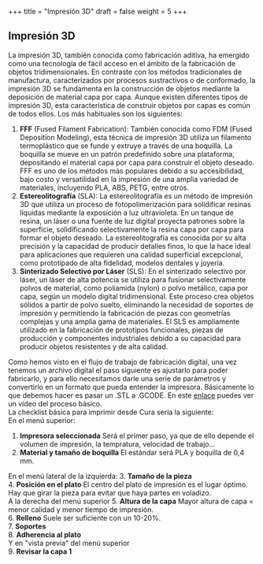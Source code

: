 +++
title = "Impresión 3D"
draft = false
weight = 5
+++
## Impresión 3D  
La impresión 3D, también conocida como fabricación aditiva, ha emergido como una tecnología de fácil acceso en el ámbito de la fabricación de objetos tridimensionales. En contraste con los métodos tradicionales de manufactura, caracterizados por procesos sustractivos o de conformado, la impresión 3D se fundamenta en la construcción de objetos mediante la deposición de material capa por capa. Aunque existen diferentes tipos de impresión 3D, esta característica de construir objetos por capas es común de todos ellos. Los más habituales son los siguientes:
1. **FFF** (Fused Filament Fabrication): También conocida como FDM (Fused Deposition Modeling), esta técnica de impresión 3D utiliza un filamento termoplástico que se funde y extruye a través de una boquilla. La boquilla se mueve en un patrón predefinido sobre una plataforma, depositando el material capa por capa para construir el objeto deseado. FFF es uno de los métodos más populares debido a su accesibilidad, bajo costo y versatilidad en la impresión de una amplia variedad de materiales, incluyendo PLA, ABS, PETG, entre otros.
2. **Estereolitografía** (SLA): La estereolitografía es un método de impresión 3D que utiliza un proceso de fotopolimerización para solidificar resinas líquidas mediante la exposición a luz ultravioleta. En un tanque de resina, un láser o una fuente de luz digital proyecta patrones sobre la superficie, solidificando selectivamente la resina capa por capa para formar el objeto deseado. La estereolitografía es conocida por su alta precisión y la capacidad de producir detalles finos, lo que la hace ideal para aplicaciones que requieren una calidad superficial excepcional, como prototipado de alta fidelidad, modelos dentales y joyería.
3. **Sinterizado Selectivo por Láser** (SLS): En el sinterizado selectivo por láser, un láser de alta potencia se utiliza para fusionar selectivamente polvos de material, como poliamida (nylon) o polvo metálico, capa por capa, según un modelo digital tridimensional. Este proceso crea objetos sólidos a partir de polvo suelto, eliminando la necesidad de soportes de impresión y permitiendo la fabricación de piezas con geometrías complejas y una amplia gama de materiales. El SLS es ampliamente utilizado en la fabricación de prototipos funcionales, piezas de producción y componentes industriales debido a su capacidad para producir objetos resistentes y de alta calidad.
   
Como hemos visto en el flujo de trabajo de fabricación digital, una vez tenemos un archivo digital el paso siguiente es ajustarlo para poder fabricarlo, y para ello necesitamos darle una serie de parámetros y convertirlo en un formato que pueda entender la impresora. Básicamente lo que debemos hacer es pasar un .STL a .GCODE. En este [enlace](https://ucomplutense-my.sharepoint.com/:v:/g/personal/ricaresp_ucm_es/EQAFfG5AjQxJoD0yv1Glg5oB5L56j01oE0ZRnJroh3QiGQ) puedes ver un vídeo del proceso básico.   
La checklist básica para imprimir desde Cura sería la siguiente:  
En el menú superior:
1. **Impresora seleccionada** Será el primer paso, ya que de ello depende el volumen de impresión, la tempratura, velocidad de trabajo...  
2. **Material y tamaño de boquilla** El estándar será PLA y boquilla de 0,4 mm.  

En el menú lateral de la izquierda:
3. **Tamaño de la pieza**  
4. **Posición en el plato** El centro del plato de impresión es el lugar óptimo. Hay que girar la pieza para evitar que haya partes en voladizo.  
A la derecha del menú superior
5. **Altura de la capa** Mayor altura de capa = menor calidad y menor tiempo de impresión.  
6. **Relleno** Suele ser suficiente con un 10-20%.  
7. **Soportes**  
8. **Adherencia al plato**  
Y en "vista previa" del menú superior  
9. **Revisar la capa 1**

